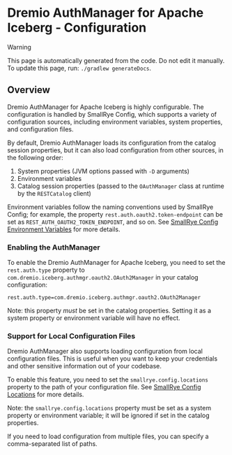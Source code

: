 <!--
Copyright (C) 2025 Dremio Corporation

Licensed under the Apache License, Version 2.0 (the "License");
you may not use this file except in compliance with the License.
You may obtain a copy of the License at

    http://www.apache.org/licenses/LICENSE-2.0

Unless required by applicable law or agreed to in writing, software
distributed under the License is distributed on an "AS IS" BASIS,
WITHOUT WARRANTIES OR CONDITIONS OF ANY KIND, either express or implied.
See the License for the specific language governing permissions and
limitations under the License.
-->
# Dremio AuthManager for Apache Iceberg - Configuration

> [!WARNING]
> This page is automatically generated from the code. Do not edit it manually.
> To update this page, run: `./gradlew generateDocs`.

## Overview

Dremio AuthManager for Apache Iceberg is highly configurable. The configuration is handled by
SmallRye Config, which supports a variety of configuration sources, including environment variables,
system properties, and configuration files.

By default, Dremio AuthManager loads its configuration from the catalog session properties, but it
can also load configuration from other sources, in the following order:

1. System properties (JVM options passed with `-D` arguments)
2. Environment variables
3. Catalog session properties (passed to the `OAuthManager` class at runtime by the `RESTCatalog`
   client)

Environment variables follow the naming conventions used by SmallRye Config; for example, the
property `rest.auth.oauth2.token-endpoint` can be set as `REST_AUTH_OAUTH2_TOKEN_ENDPOINT`, and so
on. See [SmallRye Config Environment
Variables](https://smallrye.io/smallrye-config/Main/config/environment-variables/) for more details.

### Enabling the AuthManager

To enable the Dremio AuthManager for Apache Iceberg, you need to set the `rest.auth.type` property
to `com.dremio.iceberg.authmgr.oauth2.OAuth2Manager` in your catalog configuration:

```properties
rest.auth.type=com.dremio.iceberg.authmgr.oauth2.OAuth2Manager
```

Note: this property _must_ be set in the catalog properties. Setting it as a system property or
environment variable will have no effect.

### Support for Local Configuration Files

Dremio AuthManager also supports loading configuration from local configuration files. This is
useful when you want to keep your credentials and other sensitive information out of your codebase.

To enable this feature, you need to set the `smallrye.config.locations` property to the path of your
configuration file. See [SmallRye Config
Locations](https://smallrye.io/smallrye-config/main/config-sources/locations/) for more details.

Note: the `smallrye.config.locations` property must be set as a system property or environment
variable; it will be ignored if set in the catalog properties.

If you need to load configuration from multiple files, you can specify a comma-separated list of
paths.


